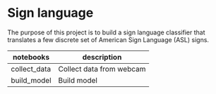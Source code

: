 # Sign language 
The purpose of this project is to build a sign language classifier that translates a few discrete set of American Sign Language (ASL) signs.


| notebooks              | description                               |
|------------------------|-------------------------------------------|
| collect_data           | Collect data from webcam                  |
| build_model            | Build model                               |

